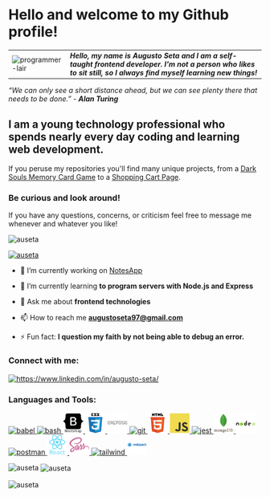 # Hello and welcome to my Github profile!

<table>
		<tr>
			<td>
				<img width='500px' 	src='https://24.media.tumblr.com/466f33e59dbb8d5682d17ca57ae53e00/tumblr_n594zqluJ31rpfk7eo1_500.gif' alt='programmer-lair'/>
			</td>
			<td>
				<b>
					<i>
									Hello, my name is Augusto Seta and I am a self-taught frontend developer. 		I'm not a person who likes to sit still, so I always find myself learning new things!
					</i>
				</b>
			</td>
		</tr>	
</table>

*“_We can only see_ a _short_ distance ahead, _but we can see_ plenty _there_ that needs to be done.” - **Alan Turing***

## I am a young technology professional who spends nearly every day coding and learning web development.

If you peruse my repositories you'll find many unique projects, from a [Dark Souls Memory Card Game](https://auseta.github.io/memory-game-project/) to a [Shopping Cart Page](https://auseta.github.io/shopping-cart-project/#/). 

### Be curious and look around!

If you have any questions, concerns, or criticism feel free to message me whenever and whatever you like!

<p align="left"> <img src="https://komarev.com/ghpvc/?username=auseta&label=Profile%20views&color=0e75b6&style=flat" alt="auseta" /> </p>

<p align="left"> <a href="https://github.com/ryo-ma/github-profile-trophy"><img src="https://github-profile-trophy.vercel.app/?username=auseta" alt="auseta" /></a> </p>

- 🔭 I’m currently working on [NotesApp](https://github.com/auseta/notesApp)

- 🌱 I’m currently learning **to program servers with Node.js and Express**

- 💬 Ask me about **frontend technologies**

- 📫 How to reach me **augustoseta97@gmail.com**

- ⚡ Fun fact: **I question my faith by not being able to debug an error.**

<h3 align="left">Connect with me:</h3>
<p align="left">
<a href="https://linkedin.com/in/https://www.linkedin.com/in/augusto-seta/" target="blank"><img align="center" src="https://raw.githubusercontent.com/rahuldkjain/github-profile-readme-generator/master/src/images/icons/Social/linked-in-alt.svg" alt="https://www.linkedin.com/in/augusto-seta/" height="30" width="40" /></a>
</p>

<h3 align="left">Languages and Tools:</h3>
<p align="left"> <a href="https://babeljs.io/" target="_blank" rel="noreferrer"> <img src="https://www.vectorlogo.zone/logos/babeljs/babeljs-icon.svg" alt="babel" width="40" height="40"/> </a> <a href="https://www.gnu.org/software/bash/" target="_blank" rel="noreferrer"> <img src="https://www.vectorlogo.zone/logos/gnu_bash/gnu_bash-icon.svg" alt="bash" width="40" height="40"/> </a> <a href="https://getbootstrap.com" target="_blank" rel="noreferrer"> <img src="https://raw.githubusercontent.com/devicons/devicon/master/icons/bootstrap/bootstrap-plain-wordmark.svg" alt="bootstrap" width="40" height="40"/> </a> <a href="https://www.w3schools.com/css/" target="_blank" rel="noreferrer"> <img src="https://raw.githubusercontent.com/devicons/devicon/master/icons/css3/css3-original-wordmark.svg" alt="css3" width="40" height="40"/> </a> <a href="https://expressjs.com" target="_blank" rel="noreferrer"> <img src="https://raw.githubusercontent.com/devicons/devicon/master/icons/express/express-original-wordmark.svg" alt="express" width="40" height="40"/> </a> <a href="https://git-scm.com/" target="_blank" rel="noreferrer"> <img src="https://www.vectorlogo.zone/logos/git-scm/git-scm-icon.svg" alt="git" width="40" height="40"/> </a> <a href="https://www.w3.org/html/" target="_blank" rel="noreferrer"> <img src="https://raw.githubusercontent.com/devicons/devicon/master/icons/html5/html5-original-wordmark.svg" alt="html5" width="40" height="40"/> </a> <a href="https://developer.mozilla.org/en-US/docs/Web/JavaScript" target="_blank" rel="noreferrer"> <img src="https://raw.githubusercontent.com/devicons/devicon/master/icons/javascript/javascript-original.svg" alt="javascript" width="40" height="40"/> </a> <a href="https://jestjs.io" target="_blank" rel="noreferrer"> <img src="https://www.vectorlogo.zone/logos/jestjsio/jestjsio-icon.svg" alt="jest" width="40" height="40"/> </a> <a href="https://www.mongodb.com/" target="_blank" rel="noreferrer"> <img src="https://raw.githubusercontent.com/devicons/devicon/master/icons/mongodb/mongodb-original-wordmark.svg" alt="mongodb" width="40" height="40"/> </a> <a href="https://nodejs.org" target="_blank" rel="noreferrer"> <img src="https://raw.githubusercontent.com/devicons/devicon/master/icons/nodejs/nodejs-original-wordmark.svg" alt="nodejs" width="40" height="40"/> </a> <a href="https://postman.com" target="_blank" rel="noreferrer"> <img src="https://www.vectorlogo.zone/logos/getpostman/getpostman-icon.svg" alt="postman" width="40" height="40"/> </a> <a href="https://reactjs.org/" target="_blank" rel="noreferrer"> <img src="https://raw.githubusercontent.com/devicons/devicon/master/icons/react/react-original-wordmark.svg" alt="react" width="40" height="40"/> </a> <a href="https://sass-lang.com" target="_blank" rel="noreferrer"> <img src="https://raw.githubusercontent.com/devicons/devicon/master/icons/sass/sass-original.svg" alt="sass" width="40" height="40"/> </a> <a href="https://tailwindcss.com/" target="_blank" rel="noreferrer"> <img src="https://www.vectorlogo.zone/logos/tailwindcss/tailwindcss-icon.svg" alt="tailwind" width="40" height="40"/> </a> <a href="https://webpack.js.org" target="_blank" rel="noreferrer"> <img src="https://raw.githubusercontent.com/devicons/devicon/d00d0969292a6569d45b06d3f350f463a0107b0d/icons/webpack/webpack-original-wordmark.svg" alt="webpack" width="40" height="40"/> </a> </p>

<p><img align="left" src="https://github-readme-stats.vercel.app/api/top-langs?username=auseta&show_icons=true&locale=en&layout=compact" alt="auseta" /></p>

<p>&nbsp;<img align="center" src="https://github-readme-stats.vercel.app/api?username=auseta&show_icons=true&locale=en" alt="auseta" /></p>

<p><img align="center" src="https://github-readme-streak-stats.herokuapp.com/?user=auseta&" alt="auseta" /></p>

